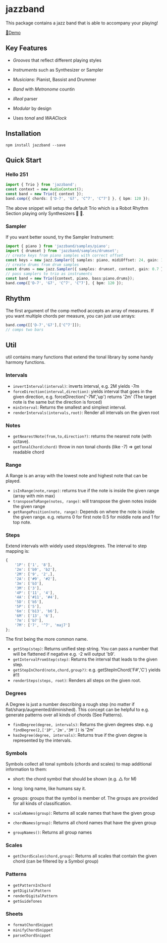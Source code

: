 # jazzband

This package contains a jazz band that is able to accompany your playing!

[🎹Demo](https://felixroos.github.io/jazzband/)

## Key Features

- _Grooves_ that reflect different playing styles

- _Instruments_ such as Synthesizer or Sampler

- _Musicians_: Pianist, Bassist and Drummer

- _Band_ with _Metronome_ countin

- _iReal_ parser

- _Modular_ by design

- Uses _tonal_ and _WAAClock_

## Installation

```shell
npm install jazzband --save
```

## Quick Start

### Hello 251

```ts
import { Trio } from 'jazzband';
const context = new AudioContext();
const band = new Trio({ context });
band.comp({ chords: ['D-7', 'G7', 'C^7', 'C^7'] }, { bpm: 120 });
```

The above snippet will setup the default Trio which is a Robot Rhythm Section playing only Synthesizers 🤖 🎹.

### Sampler

If you want better sound, try the Sampler Instrument:

```ts
import { piano } from 'jazzband/samples/piano';
import { drumset } from 'jazzband/samples/drumset';
// create keys from piano samples with correct offset
const keys = new jazz.Sampler({ samples: piano, midiOffset: 24, gain: 1, context });
// create drums from drum samples
const drums = new jazz.Sampler({ samples: drumset, context, gain: 0.7 });
// pass samplers to trio as instruments
const band = new Trio({context, piano, bass:piano,drums});
band.comp(['D-7', 'G7', 'C^7', 'C^7'], { bpm: 120 });
```

## Rhythm

The first argument of the comp method accepts an array of measures. If you want multiple chords per measure, you can just use arrays:

```ts
band.comp([['D-7','G7'],['C^7']]);
// comps two bars
```

## Util

util contains many functions that extend the tonal library by some handy harmony functions.

### Intervals

- ```invertInterval(interval)```: inverts interval, e.g. 2M yields -7m
- ```forceDirection(interval,direction)```: yields interval that goes in the given direction, e.g. forceDirection('-7M','up') returns '2m' (The target note is the same but the direction is forced)
- ```minInterval```: Returns the smallest and simplest interval.
- ```renderIntervals(intervals,root)```: Render all intervals on the given root

### Notes

- ```getNearestNote(from,to,direction?)```: returns the nearest note (with octave).
- ```getTonalChord(chord)``` throw in non tonal chords (like -7) => get tonal readable chord

### Range

A Range is an array with the lowest note and highest note that can be played.

- ```isInRange(note,range)```: returns true if the note is inside the given range (array with min max)
- ```transposeToRange(notes, range)```: will transpose the given notes inside the given range
- ```getRangePosition(note, range)```: Depends on where the note is inside the given range. e.g. returns 0 for first note 0.5 for middle note and 1 for top note.


### Steps

Extend intervals with widely used steps/degrees. The interval to step mapping is:

```js
{
    '1P': ['1', '8'],
    '2m': ['b9', 'b2'],
    '2M': ['9', '2',],
    '2A': ['#9', '#2'],
    '3m': ['b3'],
    '3M': ['3'],
    '4P': ['11', '4'],
    '4A': ['#11', '#4'],
    '5D': ['b5'],
    '5P': ['5'],
    '6m': ['b13', 'b6'],
    '6M': ['13', '6'],
    '7m': ['b7'],
    '7M': ['7', '^7', 'maj7']
};
```

The first being the more common name.

- ```getStep(step)```: Returns unified step string. You can pass a number that will be flattened if negative e.g. -2 will output 'b9'.
- ```getIntervalFromStep(step)```: Returns the interval that leads to the given step.
- ```getStepInChord(note,chord,group?)```: e.g. getStepInChord('F#','C') yields #11
- ```renderSteps(steps, root)```: Renders all steps on the given root.

### Degrees

A Degree is just a number describing a rough step (no matter if flat/sharp/augmented/diminished).
This concept can be helpful to e.g. generate patterns over all kinds of chords (See Patterns).

- ```findDegree(degree, intervals)```: Returns the given degrees step. e.g ```findDegree(2,['1P','2m','3M'])``` is '2m'
- ```hasDegree(degree, intervals)```: Returns true if the given degree is represented by the intervals.

### Symbols

Symbols collect all tonal symbols (chords and scales) to map additional information to them:

- short: the chord symbol that should be shown (e.g. △ for M)
- long: long name, like humans say it.
- groups: groups that the symbol is member of. The groups are provided for all kinds of classification.

- ```scaleNames(group)```: Returns all scale names that have the given group
- ```chordNames(group)```: Returns all chord names that have the given group
- ```groupNames()```: Returns all group names

### Scales

- ```getChordScales(chord,group)```: Returns all scales that contain the given chord (can be filtered by a Symbol group)

### Patterns

- ```getPatternInChord```
- ```getDigitalPattern```
- ```renderDigitalPattern```
- ```getGuideTones```

### Sheets

- ```formatChordSnippet```
- ```minifyChordSnippet```
- ```parseChordSnippet```